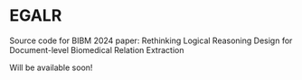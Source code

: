 # EGALR
Source code for BIBM 2024 paper: Rethinking Logical Reasoning Design for
Document-level Biomedical Relation Extraction

Will be available soon!
